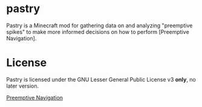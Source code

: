 # pastry

Pastry is a Minecraft mod for gathering data on and analyzing "preemptive
spikes" to make more informed decisions on how to perform [Preemptive
Navigation].

# License

Pastry is licensed under the GNU Lesser General Public License v3 **only**, no
later version.

[Preemptive Navigation](https://www.youtube.com/watch?v=2dWq2wXy43M)
